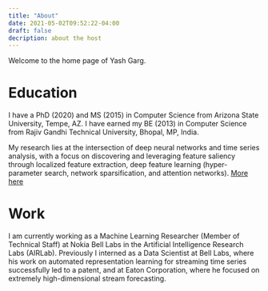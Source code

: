 ```yaml
---
title: "About"
date: 2021-05-02T09:52:22-04:00
draft: false
decription: about the host
---
```


Welcome to the home page of Yash Garg.

# Education
I have a PhD (2020) and MS (2015) in Computer Science from Arizona State University, Tempe, AZ.
I have earned my BE (2013) in Computer Science from Rajiv Gandhi Technical University,
Bhopal, MP, India.

My research lies at the intersection of deep neural networks and time series
analysis, with a focus on discovering and leveraging feature saliency through
localized feature extraction, deep feature learning (hyper-parameter search,
network sparsification, and attention networks). [More here](/research/)
# Work
I am currently working as a Machine Learning Researcher (Member of Technical Staff)
at Nokia Bell Labs in the Artificial Intelligence Research Labs (AIRLab).
Previously I interned as a Data Scientist at Bell Labs, where his work on
automated representation learning for streaming time series successfully led to
a patent, and at Eaton Corporation, where he focused on extremely high-dimensional
stream forecasting.
